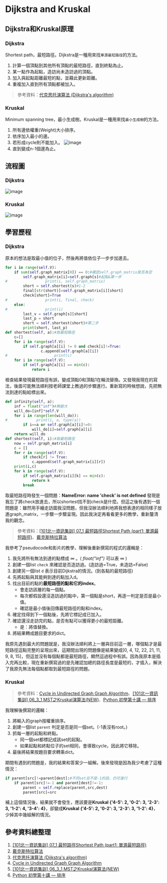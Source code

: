 # Dijkstra and Kruskal
## Dijkstra和Kruskal原理
### Dijkstra
Shortest path，最短路徑。Dijkstra是一種用來找`單源最短路徑`的方法。
1. 計算一個頂點到其他所有頂點的最短路徑，直到終點為止。
2. 某一點作為起點，造訪尚未造訪過的頂點。
3. 加入與起點距離最短的點，並藉此更新距離。
4. 重複加入直到所有頂點都被加入。
> 參考資料：[代克思托演算法 (Dijkstra's algorithm)](http://nthucad.cs.nthu.edu.tw/~yyliu/personal/nou/04ds/dijkstra.html)
### Kruskal
Minimum spanning tree，最小生成樹。Kruskal是一種用來找`最小生成樹`的方法。
1. 所有邊依權重(Weight)大小排序。
2. 依序加入最小的邊。
3. 若形成cycle則不能加入。
![image](https://images.plurk.com/6QYHrsMBTDhWVuGjztR62K.png)
4. 直到變成n-1個邊為止。
## 流程圖
### Dijkstra
![image](https://images.plurk.com/1MKo8jvvha3oWlkUw8g1BM.jpg)
### Kruskal
![image]()
## 學習歷程
### Dijkstra
原本的想法是取最小值的位子，然後再將值依位子一步步加進去。
```Python
for i in range(self.V):
    if sum(self.graph_matrix[0]) == 0:#確認self.graph_matrix是否為空
        self.graph_matrix[i]=self.graph[s]#起點&第一步
#                 print(i, self.graph_matrix)
        short = self.shortest(s)#1-2
        final[str(short)]=self.graph_matrix[i][short]
        check[short]=True
#                 print(i, final, check)
    else:
#                 print(i)
        last_v = self.graph[s][short]
        last_p = short
        short = self.shortest(short)#第二步
        print(short, last_p)
def shortest(self, a):#取最短路徑
    c=[]
    for i in range(self.V):
        if self.graph[a][i] != 0 and check[i]!=True:
                c.append(self.graph[a][i])
#                     print(c)
    for i in range(self.V):
        if self.graph[a][i] == min(c):
            return i
```
檢查結果發現最短路徑有誤，變成頂點0和頂點1在輪流替換。又發現我現在的寫法，後面可能無法順利按老師課堂上教過的步驟進行。重新寫的時候想說，先把無法到達的點給標出來。
```Python
def infinity(self, a):
    inf = float("inf")#無窮大
    will_do=[inf]*self.V
    for i in range(len(will_do)):
#             print(i, a, type(a))
        if i==a or self.graph[a][i]!=0:
            will_do[i]=self.graph[a][i]
    return will_do
def shortest(self, i):#取最短路徑
    now = self.graph_matrix[i]
    c = []
    for r in range(self.V):
        if check[r] != True:
            c.append(self.graph_matrix[i][r])
    print(i,c)
    for k in range(self.V):
        if self.graph_matrix[i][k] == min(c):
            return k
        break
```
取最短路徑時發生一個問題：**NameError: name 'check' is not defined**
發現是我忘了將check放進去，所以shortest找不到check是什麼。但這之後有遇到一個問題是：雖然用手繪走訪圖我沒問題，但我沒辦法順利地將我想表達的相同樣子放進graph_matrix，一步驟一步驟呈現。因此我決定再看看更多的教學，重新釐清我的觀念。
> 參考資料：[[101北一資訊集訓] 07_1 最短路徑Shortest Path (part1: 單源最短路徑)](https://www.youtube.com/watch?v=NX2Qf0c75Og)、[戴克斯特拉算法](https://bit.ly/2MvNGXl)

我參考了pseudocode和影片的教學，理解後重新撰寫的程式的邏輯是：
1. 我先將所有無法到達的點標成 ∞ 。( *float("inf")* 可以表 ∞ )
2. 創建一個list `check` 來確認是否造訪過。(造訪過=True，未造訪=False)
3. 創建另一個list `d` 表示目前Dijkstra的情況。(到各點的最短路徑)
4. 先將起點與其能夠到達的點加入d。
5. 找出目前的點的**最短路徑的點和它的index**。
   * 會走訪該層的每一個點。
   * 每次都假設還沒造訪過的點中，第一個點是short，再逐一判定是否是最小值。
   * 確認是最小值後回傳最短路徑的點和index。
6. 確定找得到下一個點後，先將它標記成已加入。
7. 確認還沒走訪完的點，是否有點可以獲得更小的最短距離。
   * 是：將值替換。
8. 將結果轉成題目要求的dict。

我原先遇到最大的問題就是，我沒辦法順利將上一層與目前這一層，哪個點才是最短路徑這點完整的呈現出來，這期間出現的問題像是結果變成[0, 4, 12, 22, 21, 11, 9, 8, 15]，但這並沒有每個點都是最短路徑，顯然這過程中有誤。因為我原本是插入完再比較，現在重新撰寫過的是先確認加總的路徑長度是最短的，才插入，解決了我原先無法每個點都取到最短路徑的問題。
### Kruskal
> 參考資料：[Cycle in Undirected Graph Graph Algorithm](https://www.youtube.com/watch?v=n_t0a_8H8VY&t=163s)、[[101北一資訊集訓] 06_3_1 MST之Kruskal演算法(NEW)](https://www.youtube.com/watch?v=wuU4DDEUu1w&t=542s)、[Python 初學第十講 — 排序](https://medium.com/ccclub/ccclub-python-for-beginners-tutorial-f3148ebb33a4)

我理解後撰寫的邏輯：
1. 將輸入的graph按權重排序。
2. 創建一個list `parent` 判定是否是同一個set。(-1表沒有root。)
3. 抓每一層的起點和終點。
   * 同一個set都標記成該set的起點。
   * 如果起點和終點位子的set相同，會導致cycle，因此將它移除。
4. 最後將結果按題目要求轉乘dict。

期間有遇到的問題是，我的結果和答案少一組解。後來發現是因為我少考慮了這種情況：
```Python
if parent[src]!=parent[dest]:#不同set且不是-1的話，仍可進行
    if parent[src]!=-1 and parent[dest]!=-1:
        parent = self.replace(parent,src,dest)
        parent[src]=src
```
補上這個情況後，結果就不會發生，應該要是**Kruskal {'4-5': 2, '0-2': 3, '2-3': 3, '1-2': 4, '3-4': 4}**，卻變成**Kruskal {'4-5': 2, '0-2': 3, '2-3': 3, '1-2': 4}**，少掉其中幾組解的情況。

## 參考資料總整理
1. [[101北一資訊集訓] 07_1 最短路徑Shortest Path (part1: 單源最短路徑)](https://www.youtube.com/watch?v=NX2Qf0c75Og)
2. [戴克斯特拉算法](https://bit.ly/2MvNGXl)
3. [代克思托演算法 (Dijkstra's algorithm)](http://nthucad.cs.nthu.edu.tw/~yyliu/personal/nou/04ds/dijkstra.html)
4. [Cycle in Undirected Graph Graph Algorithm](https://www.youtube.com/watch?v=n_t0a_8H8VY&t=163s)
5. [[101北一資訊集訓] 06_3_1 MST之Kruskal演算法(NEW)](https://www.youtube.com/watch?v=wuU4DDEUu1w&t=542s)
6. [Python 初學第十講 — 排序](https://medium.com/ccclub/ccclub-python-for-beginners-tutorial-f3148ebb33a4)
